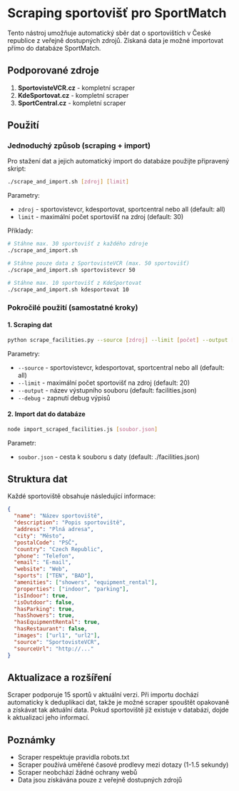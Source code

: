 # Scraping sportovišť pro SportMatch

Tento nástroj umožňuje automatický sběr dat o sportovištích v České republice z veřejně dostupných zdrojů. Získaná data je možné importovat přímo do databáze SportMatch.

## Podporované zdroje

1. **SportovisteVCR.cz** - kompletní scraper
2. **KdeSportovat.cz** - kompletní scraper
3. **SportCentral.cz** - kompletní scraper

## Použití

### Jednoduchý způsob (scraping + import)

Pro stažení dat a jejich automatický import do databáze použijte připravený skript:

```bash
./scrape_and_import.sh [zdroj] [limit]
```

Parametry:
- `zdroj` - sportovistevcr, kdesportovat, sportcentral nebo all (default: all)
- `limit` - maximální počet sportovišť na zdroj (default: 30)

Příklady:
```bash
# Stáhne max. 30 sportovišť z každého zdroje
./scrape_and_import.sh

# Stáhne pouze data z SportovisteVCR (max. 50 sportovišť)
./scrape_and_import.sh sportovistevcr 50

# Stáhne max. 10 sportovišť z KdeSportovat
./scrape_and_import.sh kdesportovat 10
```

### Pokročilé použití (samostatné kroky)

#### 1. Scraping dat

```bash
python scrape_facilities.py --source [zdroj] --limit [počet] --output [soubor.json] --debug
```

Parametry:
- `--source` - sportovistevcr, kdesportovat, sportcentral nebo all (default: all)
- `--limit` - maximální počet sportovišť na zdroj (default: 20)
- `--output` - název výstupního souboru (default: facilities.json)
- `--debug` - zapnutí debug výpisů

#### 2. Import dat do databáze

```bash
node import_scraped_facilities.js [soubor.json]
```

Parametr:
- `soubor.json` - cesta k souboru s daty (default: ./facilities.json)

## Struktura dat

Každé sportoviště obsahuje následující informace:

```json
{
  "name": "Název sportoviště",
  "description": "Popis sportoviště",
  "address": "Plná adresa",
  "city": "Město",
  "postalCode": "PSČ",
  "country": "Czech Republic",
  "phone": "Telefon",
  "email": "E-mail",
  "website": "Web",
  "sports": ["TEN", "BAD"],
  "amenities": ["showers", "equipment_rental"],
  "properties": ["indoor", "parking"],
  "isIndoor": true,
  "isOutdoor": false,
  "hasParking": true,
  "hasShowers": true,
  "hasEquipmentRental": true,
  "hasRestaurant": false,
  "images": ["url1", "url2"],
  "source": "SportovisteVCR",
  "sourceUrl": "http://..."
}
```

## Aktualizace a rozšíření

Scraper podporuje 15 sportů v aktuální verzi. Při importu dochází automaticky k deduplikaci dat, takže je možné scraper spouštět opakovaně a získávat tak aktuální data. Pokud sportoviště již existuje v databázi, dojde k aktualizaci jeho informací.

## Poznámky

- Scraper respektuje pravidla robots.txt
- Scraper používá uměřené časové prodlevy mezi dotazy (1-1.5 sekundy)
- Scraper neobchází žádné ochrany webů
- Data jsou získávána pouze z veřejně dostupných zdrojů